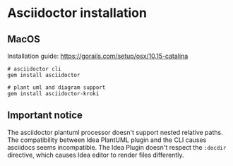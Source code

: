 # Asciidoctor installation

## MacOS

Installation guide: https://gorails.com/setup/osx/10.15-catalina

```
# asciidoctor cli
gem install asciidoctor

# plant uml and diagram support
gem install asciidoctor-kroki
```

## Important notice

The asciidoctor plantuml processor doesn't support nested relative paths. The compatibility between Idea PlantUML plugin and the CLI causes asciidocs seems incompatible. The Idea Plugin doesn't respect the `:docdir` directive, which causes Idea editor to render files differently.
